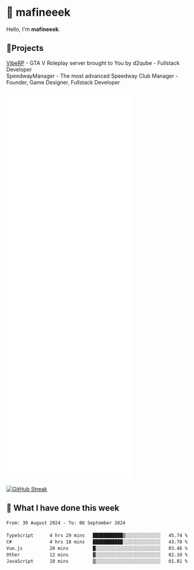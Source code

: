 # 👋 mafineeek
Hello, I'm **mafineeek**.

## 📝Projects

[VibeRP](https://v-rp.pl) - GTA V Roleplay server brought to You by d2qube - Fullstack Developer<br/>
SpeedwayManager - The most advanced Speedway Club Manager - Founder, Game Designer, Fullstack Developer


![](./github-metrics.svg)

[![GitHub Streak](https://streak-stats.demolab.com/?user=mafineeek)](https://git.io/streak-stats)

## 📰 What I have done this week
<!--START_SECTION:waka-->

```txt
From: 30 August 2024 - To: 06 September 2024

TypeScript      4 hrs 29 mins   ███████████▒░░░░░░░░░░░░░   45.74 %
C#              4 hrs 18 mins   ███████████░░░░░░░░░░░░░░   43.78 %
Vue.js          20 mins         █░░░░░░░░░░░░░░░░░░░░░░░░   03.46 %
Other           12 mins         ▓░░░░░░░░░░░░░░░░░░░░░░░░   02.10 %
JavaScript      10 mins         ▒░░░░░░░░░░░░░░░░░░░░░░░░   01.81 %
```

<!--END_SECTION:waka-->
